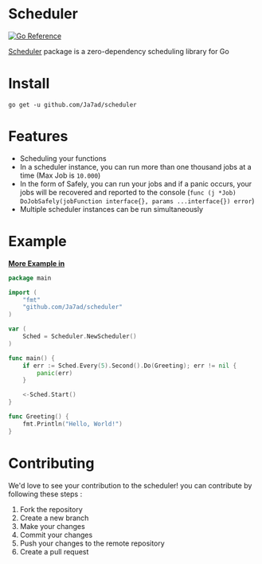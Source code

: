 # Scheduler
[![Go Reference](https://pkg.go.dev/badge/github.com/Ja7ad/scheduler.svg)](https://pkg.go.dev/github.com/Ja7ad/scheduler)

[Scheduler](https://pkg.go.dev/github.com/Ja7ad/scheduler) package is a zero-dependency scheduling library for Go

# Install
```console
go get -u github.com/Ja7ad/scheduler
```

# Features
- Scheduling your functions
- In a scheduler instance, you can run more than one thousand jobs at a time (Max Job is `10.000`)
- In the form of Safely, you can run your jobs and if a panic occurs, your jobs will be recovered and reported to the console (`func (j *Job) DoJobSafely(jobFunction interface{}, params ...interface{}) error`)
- Multiple scheduler instances can be run simultaneously

# Example

**[More Example in](./_example)**

```go
package main

import (
	"fmt"
	"github.com/Ja7ad/scheduler"
)

var (
	Sched = Scheduler.NewScheduler()
)

func main() {
	if err := Sched.Every(5).Second().Do(Greeting); err != nil {
		panic(err)
	}

	<-Sched.Start()
}

func Greeting() {
	fmt.Println("Hello, World!")
}
```

# Contributing

We'd love to see your contribution to the scheduler! you can contribute by following these steps :
1. Fork the repository
2. Create a new branch
3. Make your changes
4. Commit your changes
5. Push your changes to the remote repository
6. Create a pull request